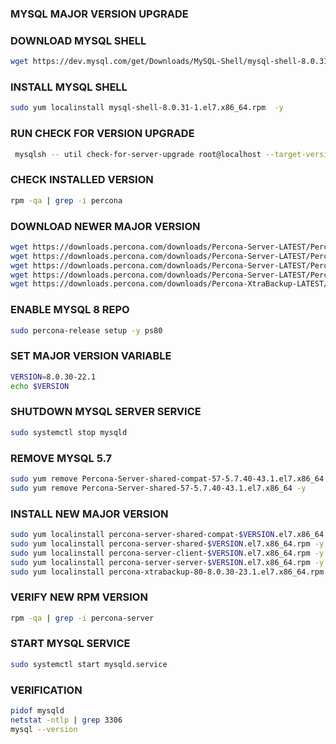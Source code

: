 ### MYSQL MAJOR VERSION UPGRADE

### DOWNLOAD MYSQL SHELL 
```sh
wget https://dev.mysql.com/get/Downloads/MySQL-Shell/mysql-shell-8.0.31-1.el7.x86_64.rpm
```

### INSTALL MYSQL SHELL 
```sh
sudo yum localinstall mysql-shell-8.0.31-1.el7.x86_64.rpm  -y
```

### RUN CHECK FOR VERSION UPGRADE
```sh
 mysqlsh -- util check-for-server-upgrade root@localhost --target-version=8.0.30 --output-format=JSON --config-path=/etc/my.cnf
 ```
 
### CHECK INSTALLED VERSION
```sh
rpm -qa | grep -i percona
```

### DOWNLOAD NEWER MAJOR VERSION
```sh
wget https://downloads.percona.com/downloads/Percona-Server-LATEST/Percona-Server-8.0.30-22/binary/redhat/7/x86_64/percona-server-shared-compat-8.0.30-22.1.el7.x86_64.rpm
wget https://downloads.percona.com/downloads/Percona-Server-LATEST/Percona-Server-8.0.30-22/binary/redhat/7/x86_64/percona-server-shared-8.0.30-22.1.el7.x86_64.rpm
wget https://downloads.percona.com/downloads/Percona-Server-LATEST/Percona-Server-8.0.30-22/binary/redhat/7/x86_64/percona-server-client-8.0.30-22.1.el7.x86_64.rpm
wget https://downloads.percona.com/downloads/Percona-Server-LATEST/Percona-Server-8.0.30-22/binary/redhat/7/x86_64/percona-server-server-8.0.30-22.1.el7.x86_64.rpm
wget https://downloads.percona.com/downloads/Percona-XtraBackup-LATEST/Percona-XtraBackup-8.0.30-23/binary/redhat/7/x86_64/percona-xtrabackup-80-8.0.30-23.1.el7.x86_64.rpm
```

### ENABLE MYSQL 8 REPO
```sh
sudo percona-release setup -y ps80
```

### SET MAJOR VERSION VARIABLE
```sh
VERSION=8.0.30-22.1
echo $VERSION
```

### SHUTDOWN MYSQL SERVER SERVICE
```sh
sudo systemctl stop mysqld
```

### REMOVE MYSQL 5.7
```sh
sudo yum remove Percona-Server-shared-compat-57-5.7.40-43.1.el7.x86_64 -y
sudo yum remove Percona-Server-shared-57-5.7.40-43.1.el7.x86_64 -y
```

### INSTALL NEW MAJOR VERSION
```sh
sudo yum localinstall percona-server-shared-compat-$VERSION.el7.x86_64.rpm -y
sudo yum localinstall percona-server-shared-$VERSION.el7.x86_64.rpm -y
sudo yum localinstall percona-server-client-$VERSION.el7.x86_64.rpm -y
sudo yum localinstall percona-server-server-$VERSION.el7.x86_64.rpm -y
sudo yum localinstall percona-xtrabackup-80-8.0.30-23.1.el7.x86_64.rpm -y
```

### VERIFY NEW RPM VERSION
```sh
rpm -qa | grep -i percona-server
```

### START MYSQL SERVICE
```sh
sudo systemctl start mysqld.service
```

### VERIFICATION
```sh
pidof mysqld
netstat -ntlp | grep 3306
mysql --version
```
